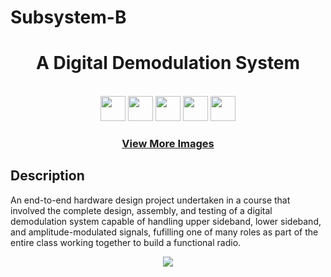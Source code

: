 # Subsystem-B




<div  align=center>
	<h1>A Digital Demodulation System	</h1>
	<br>
   <img src = "https://github.com/macaroonforu/Subsystem-B/assets/121368271/53bfa0ba-e7fd-4fd5-b97f-a5fb666a99f8" height="40px" width="40px">
    <img src = "https://github.com/macaroonforu/Subsystem-B/assets/121368271/c9f59938-b04c-4535-b658-d29af7733a56" height="40px" width="40px">
      <img src = "https://github.com/macaroonforu/Subsystem-B/assets/121368271/1b6a5222-5acf-4c0d-8c8e-f131ef490d80" height="40px" width="40px">
      <img src = "https://github.com/macaroonforu/Subsystem-B/assets/121368271/3dfcf63b-b2da-4c77-9856-eaeccc926b4d" height="40px" width="40px">
      <img src = "https://github.com/macaroonforu/Subsystem-B/assets/121368271/9325e21d-c471-4b57-989f-ae660e0ffb43" height="40px" width="40px">
		<br>
  <h3><b><a href="https://claire-dimitriuc.vercel.app/projects/ece295.html">View More Images </a></b></h3>


</div>



## Description

An end-to-end hardware design project undertaken in a course that involved the complete design, assembly, and testing of a digital demodulation system capable of handling upper sideband, lower sideband, and amplitude-modulated signals, fufilling one of many roles as part of the entire class working together to build a functional radio.
<div align=center>
  <img src="https://github.com/macaroonforu/Subsystem-B/assets/121368271/e649573a-c0a3-41a9-ba3a-4b1ecc3fcc3f">
</div>

